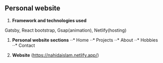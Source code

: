 ## Personal website

1.  **Framework and technologies used**

Gatsby, React bootstrap, Gsap(animation), Netlify(hosting)

1.  **Personal website sections**
    ⋅⋅* Home
    ⋅⋅* Projects
    ⋅⋅* About
    ⋅⋅* Hobbies
    ⋅⋅\* Contact

1.  **Website**
    (https://nahidaislam.netlify.app/)
